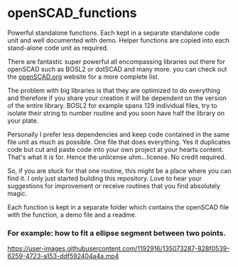 # openSCAD_functions
Powerful standalone functions. Each kept in a separate standalone code unit and well documented with demo.
Helper functions are copied into each stand-alone code unit as required.

There are fantastic super powerful all encompassing libraries out there for openSCAD such as BOSL2 or dotSCAD and many more. you can check out the [openSCAD.org](https://openscad.org/libraries.html) website for a more complete list.

The problem with big libraries is that they are optimized to do everything and therefore if you share your creation it will be dependent on the version of the entire library. BOSL2 for example spans 129 individual files, try to isolate their string to number routine and you soon have half the library on your plate.

Personally I prefer less dependencies and keep code contained in the same file unit as much as possible. One file that does everything. Yes it duplicates code but cut and paste code into your own project at your hearts content. That's what it is for. Hence the unlicense  uhm...license. No credit required.

So, if you are stuck for that one routine, this might be a place where you can find it.
I only just started building this repository. Love to hear your suggestions for improvement or receive routines that you find absolutely magic.

Each function is kept in a separate folder which contains the openSCAD file with the function, a demo file and a readme.
### For example: how to fit a ellipse segment between two points.<br>
https://user-images.githubusercontent.com/1192916/135073287-828f0539-6259-4723-a153-ddf592404a4a.mp4
